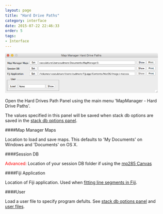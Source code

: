```yaml
---
layout: page
title: "Hard Drive Paths"
category: interface
date: 2015-07-22 22:46:33
order: 5
tags:
- Interface
---
```


<IMG class="img-float-left" SRC="../images/mm3/mm3-hdd-paths.png" WIDTH="650">

<div class="print-page-break"></div>

Open the Hard Drives Path Panel using the main menu 'MapManager - Hard Drive Paths'.

The values specified in this panel will be saved when stack db options are saved in the [stack db options panel][4].

####Map Manager Maps

Location to load and save maps. This defaults to 'My Documents' on Windows and 'Documents' on OS X.
    
####Session DB

<font color="red">Advanced:</font> Location of your session DB folder if using the [mp285 Canvas][6]
    
####Fiji Application 

Location of Fiji application. Used when [fitting line segments in Fiji][5].

####User 

Load a user file to specify program defults. See [stack db options panel][4] and [user files][3].

<div class="print-page-break"></div>

[1]: /mapmanager/stack-browser/
[2]: /mapmanager/making-a-map/
[3]: /mapmanager/user-files/
[4]: /mapmanager/stackdb-options-panel
[5]: /mapmanager/fitting-segments-in-fiji/
[6]: http://www.robertcudmore.org/maptracker/v2/mp285/
